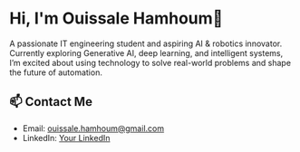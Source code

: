 # Hi, I'm Ouissale Hamhoum👋

A passionate IT engineering student and aspiring AI & robotics innovator. Currently exploring Generative AI, deep learning, and intelligent systems, I’m excited about using technology to solve real-world problems and shape the future of automation.

## 📫 Contact Me
- Email: ouissale.hamhoum@gmail.com
- LinkedIn: [Your LinkedIn](https://www.linkedin.com/in/ouissale-hamhoum-6221891a7/)
